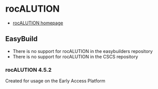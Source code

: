# rocALUTION

* [rocALUTION homepage](https://github.com/ROCmSoftwarePlatform/rocALUTION/)

## EasyBuild

  * There is no support for rocALUTION in the easybuilders repository
  * There is no support for rocALUTION in the CSCS repository

### rocALUTION 4.5.2

Created for usage on the Early Access Platform